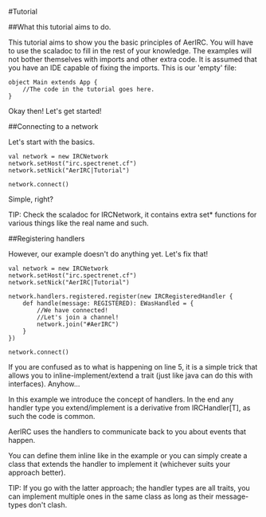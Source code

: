 #Tutorial

##What this tutorial aims to do.

This tutorial aims to show you the basic principles of AerIRC.
You will have to use the scaladoc to fill in the rest of your knowledge.
The examples will not bother themselves with imports and other extra code.
It is assumed that you have an IDE capable of fixing the imports.
This is our 'empty' file:
````
object Main extends App {
	//The code in the tutorial goes here.
}
````

Okay then! Let's get started!

##Connecting to a network

Let's start with the basics.

````
val network = new IRCNetwork
network.setHost("irc.spectrenet.cf")
network.setNick("AerIRC|Tutorial")

network.connect()
````

Simple, right?

TIP: Check the scaladoc for IRCNetwork, it contains extra set* functions for various things like the real name and such.

##Registering handlers

However, our example doesn't do anything yet. Let's fix that!

````
val network = new IRCNetwork
network.setHost("irc.spectrenet.cf")
network.setNick("AerIRC|Tutorial")

network.handlers.registered.register(new IRCRegisteredHandler {
	def handle(message: REGISTERED): EWasHandled = {
		//We have connected!
		//Let's join a channel!
		network.join("#AerIRC")
	}
})

network.connect()
````

If you are confused as to what is happening on line 5, it is a simple trick that allows you to inline-implement/extend a trait (just like java can do this with interfaces).
Anyhow...

In this example we introduce the concept of handlers. In the end any handler type you extend/implement is a derivative from IRCHandler[T], as such the code is common.

AerIRC uses the handlers to communicate back to you about events that happen.

You can define them inline like in the example or you can simply create a class that extends the handler to implement it (whichever suits your approach better).

TIP: If you go with the latter approach; the handler types are all traits, you can implement multiple ones in the same class as long as their message-types don't clash.

